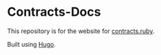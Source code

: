# Contracts-Docs

This repository is for the website for [contracts.ruby](http://www.github.com/egonSchiele/contracts.ruby).

Built using [Hugo](https://github.com/spf13/hugo).
